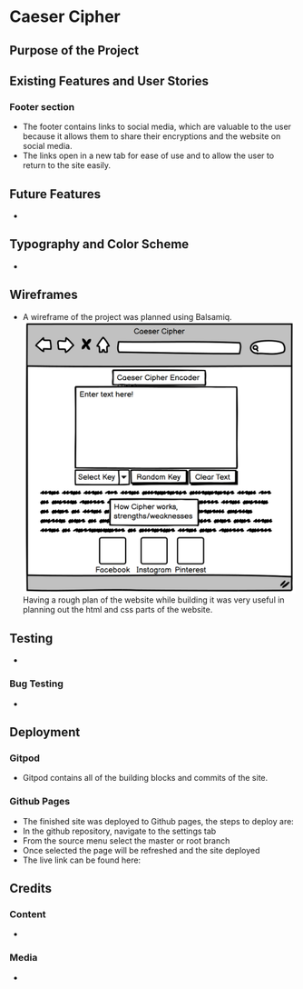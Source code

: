 # Caeser Cipher

## Purpose of the Project

## Existing Features and User Stories

### Footer section
 - The footer contains links to social media, which are valuable to the user because it allows them to share their encryptions and the website on social media.
 - The links open in a new tab for ease of use and to allow the user to return to the site easily.

## Future Features
 - 

## Typography and Color Scheme
 - 

## Wireframes
 - A wireframe of the project was planned using Balsamiq.
 ![Wireframe plan](assets/images/caeser-cipher-wireframe.png)
Having a rough plan of the website while building it was very useful in planning out the html and css parts of the website.

## Testing
 - 

 ### Bug Testing
 - 

## Deployment
### Gitpod
 - Gitpod contains all of the building blocks and commits of the site. 

### Github Pages
 - The finished site was deployed to Github pages, the steps to deploy are:
 - In the github repository, navigate to the settings tab
 - From the source menu select the master or root branch
 - Once selected the page will be refreshed and the site deployed
 - The live link can be found here: 

## Credits
### Content
 - 
### Media 
 - 
